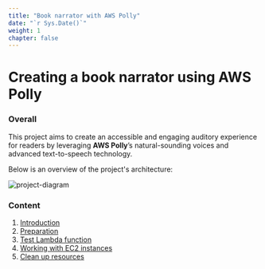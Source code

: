 ```yaml
---
title: "Book narrator with AWS Polly"
date: "`r Sys.Date()`"
weight: 1
chapter: false
---
```


# Creating a book narrator using AWS Polly

### Overall

This project aims to create an accessible and engaging auditory experience for readers by leveraging **AWS Polly**’s natural-sounding voices and advanced text-to-speech technology.

Below is an overview of the project's architecture:

![project-diagram](/images/diagrams/project-diagram.png)

### Content

1.  [Introduction](1.introduce/)
2.  [Preparation](2.prerequisite/)
3.  [Test Lambda function](3.test-lambda-function/)
4.  [Working with EC2 instances](4.working-with-ec2-instances/)
5.  [Clean up resources](5.clean-up-resources/)
